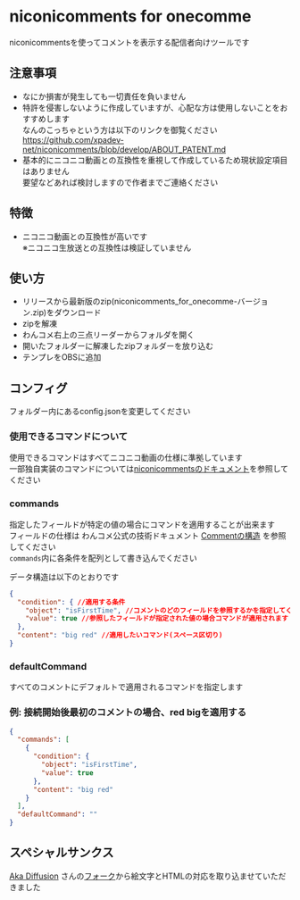 # niconicomments for onecomme


niconicommentsを使ってコメントを表示する配信者向けツールです

## 注意事項
- なにか損害が発生しても一切責任を負いません
- 特許を侵害しないように作成していますが、心配な方は使用しないことをおすすめします  
なんのこっちゃという方は以下のリンクを御覧ください  
  https://github.com/xpadev-net/niconicomments/blob/develop/ABOUT_PATENT.md
- 基本的にニコニコ動画との互換性を重視して作成しているため現状設定項目はありません  
要望などあれば検討しますので作者までご連絡ください

## 特徴
- ニコニコ動画との互換性が高いです  
※ニコニコ生放送との互換性は検証していません

## 使い方
- リリースから最新版のzip(niconicomments_for_onecomme-バージョン.zip)をダウンロード
- zipを解凍
- わんコメ右上の三点リーダーからフォルダを開く
- 開いたフォルダーに解凍したzipフォルダーを放り込む
- テンプレをOBSに追加

## コンフィグ

フォルダー内にあるconfig.jsonを変更してください  
### 使用できるコマンドについて
使用できるコマンドはすべてニコニコ動画の仕様に準拠しています    
一部独自実装のコマンドについては[niconicommentsのドキュメント](https://xpadev-net.github.io/niconicomments/#commands)を参照してください

### commands

指定したフィールドが特定の値の場合にコマンドを適用することが出来ます  
フィールドの仕様は わんコメ公式の技術ドキュメント [Commentの構造](https://onecomme.com/docs/developer/comment-json) を参照してください    
`commands`内に各条件を配列として書き込んでください

データ構造は以下のとおりです
```json
{
  "condition": { //適用する条件
    "object": "isFirstTime", //コメントのどのフィールドを参照するかを指定してください
    "value": true //参照したフィールドが指定された値の場合コマンドが適用されます
  },
  "content": "big red" //適用したいコマンド(スペース区切り)
}
```

### defaultCommand
すべてのコメントにデフォルトで適用されるコマンドを指定します

### 例: 接続開始後最初のコメントの場合、red bigを適用する
```json
{
  "commands": [
    {
      "condition": {
        "object": "isFirstTime",
        "value": true
      },
      "content": "big red"
    }
  ],
  "defaultCommand": ""
}
```


## スペシャルサンクス
[Aka Diffusion](https://github.com/aka7774) さんの[フォーク](https://github.com/aka7774/niconicomments-for-onecomme)から絵文字とHTMLの対応を取り込ませていただきました